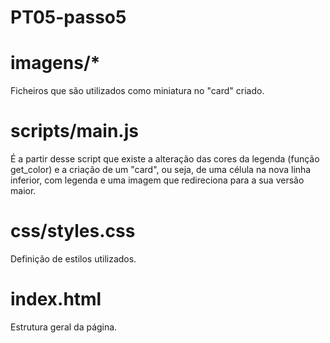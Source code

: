 # PT05-passo5

# imagens/*
Ficheiros que são utilizados como miniatura no "card" criado.

# scripts/main.js
É a partir desse script que existe a alteração das cores da legenda (função get_color) e a criação de um "card", ou seja, de uma célula na nova linha inferior, com legenda e uma imagem que redireciona para a sua versão maior.

# css/styles.css
Definição de estilos utilizados.

# index.html
Estrutura geral da página.




